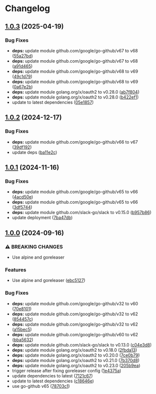 # Changelog

## [1.0.3](https://github.com/Jmainguy/ghReview/compare/v1.0.2...v1.0.3) (2025-04-19)


### Bug Fixes

* **deps:** update module github.com/google/go-github/v67 to v68 ([55a27bd](https://github.com/Jmainguy/ghReview/commit/55a27bd917a2765efe46dc9693c537450c66961a))
* **deps:** update module github.com/google/go-github/v67 to v68 ([a91d465](https://github.com/Jmainguy/ghReview/commit/a91d465be7a2f46d732dfb831e7612483726ad9e))
* **deps:** update module github.com/google/go-github/v68 to v69 ([49c1d79](https://github.com/Jmainguy/ghReview/commit/49c1d79804e74047a79965e631d3f5b7bccd379e))
* **deps:** update module github.com/google/go-github/v68 to v69 ([0a67e2b](https://github.com/Jmainguy/ghReview/commit/0a67e2b6a69f4166384f3d5eaade066193573515))
* **deps:** update module golang.org/x/oauth2 to v0.28.0 ([ab7f804](https://github.com/Jmainguy/ghReview/commit/ab7f804b5be8bcdf60ad46b2c1e664c7e2d44aa6))
* **deps:** update module golang.org/x/oauth2 to v0.28.0 ([b422ef1](https://github.com/Jmainguy/ghReview/commit/b422ef1fbf8dfdd1391c089d44028efba2be13ef))
* update to latest dependencies ([05e1857](https://github.com/Jmainguy/ghReview/commit/05e185745e3be275126b4dbe659359b551742a2d))

## [1.0.2](https://github.com/Jmainguy/ghReview/compare/v1.0.1...v1.0.2) (2024-12-17)


### Bug Fixes

* **deps:** update module github.com/google/go-github/v66 to v67 ([39df192](https://github.com/Jmainguy/ghReview/commit/39df192dc58f616e8ef7c5c4bd08562ef40ac521))
* update deps ([ba11e2c](https://github.com/Jmainguy/ghReview/commit/ba11e2c843fddb9eac6688b3f4cc5a594cb8a588))

## [1.0.1](https://github.com/Jmainguy/ghReview/compare/v1.0.0...v1.0.1) (2024-11-16)


### Bug Fixes

* **deps:** update module github.com/google/go-github/v65 to v66 ([4acd50e](https://github.com/Jmainguy/ghReview/commit/4acd50ef0b9a7bf75a9a87e970039053bb904ec5))
* **deps:** update module github.com/google/go-github/v65 to v66 ([3df5744](https://github.com/Jmainguy/ghReview/commit/3df57447095f256a1165fdc2110d851fe034de9c))
* **deps:** update module github.com/slack-go/slack to v0.15.0 ([b957b86](https://github.com/Jmainguy/ghReview/commit/b957b864c6f5e035928aa447630d553d5fa68781))
* update deployment ([7ba47db](https://github.com/Jmainguy/ghReview/commit/7ba47db59279986bfe1e6f60949215aec90c6b56))

## [1.0.0](https://github.com/Jmainguy/ghReview/compare/v0.0.7...v1.0.0) (2024-09-16)


### ⚠ BREAKING CHANGES

* Use alpine and goreleaser

### Features

* Use alpine and goreleaser ([ebc5127](https://github.com/Jmainguy/ghReview/commit/ebc5127cecae47ed6d0f132933d96ae2f856d989))


### Bug Fixes

* **deps:** update module github.com/google/go-github/v32 to v60 ([70e8101](https://github.com/Jmainguy/ghReview/commit/70e81013cb8f66376638d19b701fdcf2361a90db))
* **deps:** update module github.com/google/go-github/v32 to v62 ([854457c](https://github.com/Jmainguy/ghReview/commit/854457c30b024f68a954dc25ead3fa5d5c30ad2f))
* **deps:** update module github.com/google/go-github/v32 to v62 ([a15bec5](https://github.com/Jmainguy/ghReview/commit/a15bec50992df396216e5cc5eb9a71aaa3261afc))
* **deps:** update module github.com/google/go-github/v60 to v62 ([bba5632](https://github.com/Jmainguy/ghReview/commit/bba56320ac740fb10dc5fe3c68930356a99fc860))
* **deps:** update module github.com/slack-go/slack to v0.13.0 ([c04e3d8](https://github.com/Jmainguy/ghReview/commit/c04e3d8e91961c0db8e09a98956195f71a20efa9))
* **deps:** update module golang.org/x/oauth2 to v0.18.0 ([2fbda13](https://github.com/Jmainguy/ghReview/commit/2fbda13f960d5a2665cf7ba88fe2d0b504e08138))
* **deps:** update module golang.org/x/oauth2 to v0.20.0 ([7ce0b79](https://github.com/Jmainguy/ghReview/commit/7ce0b79cb6c2cb2b34b72c4456d73d4a00725815))
* **deps:** update module golang.org/x/oauth2 to v0.21.0 ([7b370d8](https://github.com/Jmainguy/ghReview/commit/7b370d80e271aa56335d8bba8c79a1cbab287c52))
* **deps:** update module golang.org/x/oauth2 to v0.23.0 ([205b9ea](https://github.com/Jmainguy/ghReview/commit/205b9eac2f174c60b849f307ddb4815cab189677))
* trigger release after fixing goreleaser config ([1e4375a](https://github.com/Jmainguy/ghReview/commit/1e4375a138dea0c1787b7110208b9e93599affe4))
* update dependencies to latest ([7121c67](https://github.com/Jmainguy/ghReview/commit/7121c67fbda7562c1817335f02dcd850a16c9239))
* update to latest dependencies ([c18646e](https://github.com/Jmainguy/ghReview/commit/c18646efda18deb2aa610a82bf4ec1fc62a1d9b1))
* use go-github v65 ([78703c1](https://github.com/Jmainguy/ghReview/commit/78703c109542a7aca124348bb9bb8c6df1643de5))
